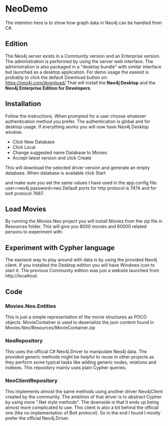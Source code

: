 # NeoDemo
The intention here is to show how graph data in Neo4j can be handled from C#.

## Edition
The Neo4j server exists in a Community version and an Enterprise version.
The administration is performed by using the server web interface.
The administration is also packaged in a "desktop bundle" with similar interface but launched as a desktop application.
For demo usage the easiest is probably to click the default Download button on: https://neo4j.com/download/
That will install the **Neo4j Desktop** and the **Neo4j Enterprise Edition for Developers**.

## Installation
Follow the instructions.
When prompted for a user choose whatever authentication method you prefer.
The authentication is global and for desktop usage.
If everything works you will now have Neo4j Desktop window.

- Click New Database
- Click Local
- Change suggested name Database to Movies
- Accept latest version and click Create

This will download the selected driver version and generate an empty database.
When database is available click Start

and make sure you set the same values I have used in the app.config file:
user=neo4j
password=neo
Default ports for http protocol is 7474 and for bolt protocol 7687.

## Load Movies
By running the Movies.Neo project you will install Movies from the zip file in Resources folder.
This will give you 8000 movies and 60000 related persons to experiment with.

## Experiment with Cypher language
The easisest way to play around with data is by using the provided Neo4j client.
If you installed the Desktop edition you will have Windows icon to start it.
The previous Community edition was just a website launched from http://localhost:


## Code

### Movies.Neo.Entities
This is just a simple representation of the movie structures as POCO objects.
MovieContainer is used to deserialize the json content found in Movies.Neo/Resources/MovieContainer.zip

### NeoRepository
This uses the official C# Neo4j.Driver to manipulate Neo4j data.
The provided generic methods might be helpful to reuse in other projects as they perform some typical tasks like adding generic nodes, relations and indexes.
This repository mainly uses plain Cypher queries.

### NeoClientRepository
This implements almost the same methods using another driver Neo4jClient created by the community.
The ambition of that driver is to abstract Cypher by using more ".Net style methods".
The downside is that it ends up being almost more complicated to use.
This client is also a bit behind the official one (like no implementation of Bolt protocol).
So in the end I found I mostly prefer the official Neo4j.Driver.